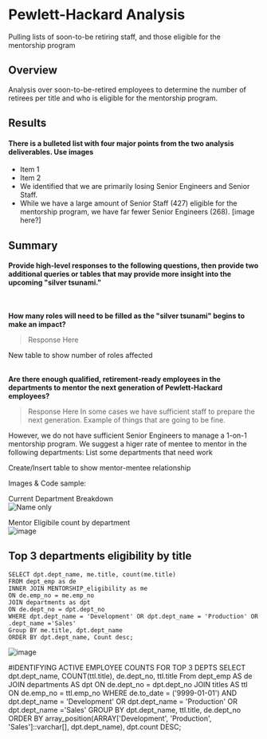 # Pewlett-Hackard Analysis
Pulling lists of soon-to-be retiring staff, and those eligible for the mentorship program

## Overview
Analysis over soon-to-be-retired employees to determine the number of retirees per title and who is eligible for the mentorship program.
</br>

## Results
#### There is a bulleted list with four major points from the two analysis deliverables. Use images

* Item 1
* Item 2
* We identified that we are primarily losing Senior Engineers and Senior Staff.
* While we have a large amount of Senior Staff (427) eligible for the mentorship program, we have far fewer Senior Engineers (268). [image here?]

## Summary

#### Provide high-level responses to the following questions, then provide two additional queries or tables that may provide more insight into the upcoming "silver tsunami."
<br/>

**How many roles will need to be filled as the "silver tsunami" begins to make an impact?**
> Response Here

New table to show number of roles affected
<br/><br/>

**Are there enough qualified, retirement-ready employees in the departments to mentor the next generation of Pewlett-Hackard employees?**
> Response Here
In some cases we have sufficient staff to prepare the next generation. 
    Example of things that are going to be fine.

However, we do not have sufficient Senior Engineers to manage a 1-on-1 mentorship program. We suggest a higer rate of mentee to mentor in the following departments:
    List some departments that need work

Create/Insert table to show mentor-mentee relationship





Images & Code sample:


Current Department Breakdown  
![Name only](https://user-images.githubusercontent.com/91762315/144900666-7f9cd939-9ffd-4943-b965-e69b0ca6731a.png)

Mentor Eligibile count by department  
![image](https://user-images.githubusercontent.com/91762315/144902628-a7c8791d-275d-47d0-9456-a912bd5e02c3.png)



## Top 3 departments eligibility by title
`SELECT dpt.dept_name, me.title, count(me.title)`  
`FROM dept_emp as de`  
`INNER JOIN MENTORSHIP_eligibility as me`  
	`ON de.emp_no = me.emp_no`  
`JOIN departments as dpt`  
	`ON de.dept_no = dpt.dept_no`  
`WHERE dpt.dept_name = 'Development' OR dpt.dept_name = 'Production' OR .dept_name ='Sales'`  
`Group BY me.title, dpt.dept_name`  
`ORDER BY dpt.dept_name, Count desc;`  

![image](https://user-images.githubusercontent.com/91762315/144904105-4f4f5e9a-ebb0-448f-96da-8f9b8df63240.png)


#IDENTIFYING ACTIVE EMPLOYEE COUNTS FOR TOP 3 DEPTS
SELECT dpt.dept_name, COUNT(ttl.title), de.dept_no, ttl.title
From dept_emp AS de 
JOIN departments AS dpt
	ON de.dept_no = dpt.dept_no
JOIN titles AS ttl
	ON de.emp_no = ttl.emp_no
	WHERE de.to_date = ('9999-01-01') AND dpt.dept_name = 'Development' OR dpt.dept_name = 'Production' OR dpt.dept_name ='Sales'
GROUP BY dpt.dept_name, ttl.title, de.dept_no
ORDER BY array_position(ARRAY['Development', 'Production', 'Sales']::varchar[], dpt.dept_name), dpt.count DESC;



